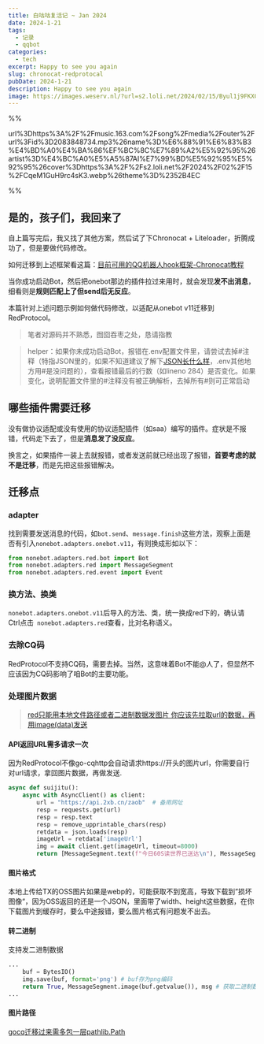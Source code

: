 ```yaml
---
title: 白咕咕复活记 ~ Jan 2024
date: 2024-1-21
tags:
  - 记录
  - qqbot
categories:
  - tech
excerpt: Happy to see you again
slug: chronocat-redprotocal
pubDate: 2024-1-21
description: Happy to see you again
image: https://images.weserv.nl/?url=s2.loli.net/2024/02/15/Byul1j9FKXCNJob.webp
---
```


%%

url%3Dhttps%3A%2F%2Fmusic.163.com%2Fsong%2Fmedia%2Fouter%2Furl%3Fid%3D2083848734.mp3%26name%3D%E6%88%91%E6%83%B3%E4%BD%A0%E4%BA%86%EF%BC%8C%E7%89%A2%E5%92%95%26artist%3D%E4%BC%A0%E5%A5%87AI%E7%99%BD%E5%92%95%E5%92%95%26cover%3Dhttps%3A%2F%2Fs2.loli.net%2F2024%2F02%2F15%2FCqeM1GuH9rc4sK3.webp%26theme%3D%2352B4EC

%%

## 是的，孩子们，我回来了

自上篇写完后，我又找了其他方案，然后试了下Chronocat + Liteloader，折腾成功了，但是要做代码修改。

如何迁移到上述框架看这篇：[目前可用的QQ机器人hook框架-Chronocat教程](https://blog.bingyue.top/page/2/#board)

当你成功启动Bot，然后把onebot那边的插件拉过来用时，就会发现**发不出消息**，细看则是**规则匹配上了但send后无反应**。

本篇针对上述问题示例如何做代码修改，以适配从onebot v11迁移到RedProtocol。

> 笔者对源码并不熟悉，囫囵吞枣之处，恳请指教

> helper：如果你未成功启动Bot，报错在.env配置文件里，请尝试去掉#注释（特指JSON里的，如果不知道建议了解下[JSON长什么样]()，.env其他地方用#是没问题的），查看报错最后的行数（如lineno 284）是否变化。如果变化，说明配置文件里的#注释没有被正确解析，去掉所有#则可正常启动



## 哪些插件需要迁移

没有做协议适配或没有使用的协议适配插件（如saa）编写的插件。症状是不报错，代码走下去了，但是**消息发了没反应**。

换言之，如果插件一装上去就报错，或者发送前就已经出现了报错，**首要考虑的就不是迁移**，而是先把这些报错解决。

## 迁移点

### adapter

找到需要发送消息的代码，如`bot.send`、`message.finish`这些方法，观察上面是否有引入`nonebot.adapters.onebot.v11`，有则换成形如以下：

```python
from nonebot.adapters.red.bot import Bot
from nonebot.adapters.red import MessageSegment
from nonebot.adapters.red.event import Event
```

### 换方法、换类

`nonebot.adapters.onebot.v11`后导入的方法、类，统一换成red下的，确认请Ctrl点击` nonebot.adapters.red`查看，比对名称语义。

### 去除CQ码

RedProtocol不支持CQ码，需要去掉。当然，这意味着Bot不能@人了，但显然不应该因为CQ码影响了咱Bot的主要功能。

### 处理图片数据

> [red只能用本地文件路径或者二进制数据发图片 你应该先拉取url的数据，再用image(data)发送](https://github.com/nonebot/adapter-red/issues/33#issuecomment-1807102175)

#### API返回URL需多请求一次

因为RedProtocol不像go-cqhttp会自动请求https://开头的图片url，你需要自行对url请求，拿回图片数据，再做发送.

```python
async def suijitu():
    async with AsyncClient() as client:
        url = "https://api.2xb.cn/zaob"  # 备用网址
        resp = requests.get(url)
        resp = resp.text
        resp = remove_upprintable_chars(resp)
        retdata = json.loads(resp)
        imageUrl = retdata['imageUrl']
        img = await client.get(imageUrl, timeout=8000)
        return [MessageSegment.text(f"今日60S读世界已送达\n"), MessageSegment.image(img.content)]
```

#### 图片格式

本地上传给TX的OSS图片如果是webp的，可能获取不到宽高，导致下载到”损坏图像“，因为OSS返回的还是一个JSON，里面带了width、height这些数据，在你下载图片到缓存时，要么中途报错，要么图片格式有问题发不出去。

#### 转二进制

支持发二进制数据

```python
...
	buf = BytesIO()
    img.save(buf, format='png') # buf存为png编码
    return True, MessageSegment.image(buf.getvalue()), msg # 获取二进制数据
...
```

#### 图片路径

[gocq迁移过来需多包一层pathlib.Path](https://github.com/nonebot/adapter-red/issues/16#issuecomment-1754629097)


